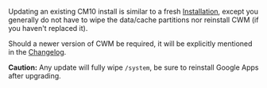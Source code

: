 Updating an existing CM10 install is similar to a fresh [Installation](Installation.md), except you generally do not have to wipe the data/cache partitions nor reinstall CWM (if you haven't replaced it).

Should a newer version of CWM be required, it will be explicitly mentioned in the [Changelog](Changelog.md).

**Caution:** Any update will fully wipe `/system`, be sure to reinstall Google Apps after upgrading.